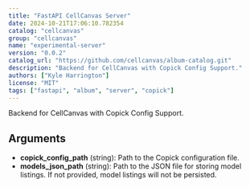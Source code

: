 ```yaml
---
title: "FastAPI CellCanvas Server"
date: 2024-10-21T17:06:10.782354
catalog: "cellcanvas"
group: "cellcanvas"
name: "experimental-server"
version: "0.0.2"
catalog_url: "https://github.com/cellcanvas/album-catalog.git"
description: "Backend for CellCanvas with Copick Config Support."
authors: ["Kyle Harrington"]
license: "MIT"
tags: ["fastapi", "album", "server", "copick"]
---
```


Backend for CellCanvas with Copick Config Support.

## Arguments

- **copick_config_path** (string): Path to the Copick configuration file.
- **models_json_path** (string): Path to the JSON file for storing model listings. If not provided, model listings will not be persisted.

